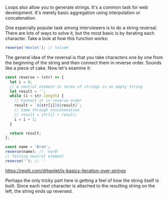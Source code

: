 
Loops also allow you to generate strings. It's a common task for web development. It's merely basic aggregation using interpolation or concatenation.

One especially popular task among interviewers is to do a string reversal. There are lots of ways to solve it, but the most basic is by iterating each character. Take a look at how this function works:

```javascript
reverse('Hexlet'); // telxeH
```

The general idea of the reversal is that you take characters one by one from the beginning of the string and then connect them in reverse order. Sounds like a piece of cake. Now let's examine it:

```javascript
const reverse = (str) => {
  let i = 0;
  // A neutral element in terms of strings is an empty string
  let result = '';
  while (i < str.length) {
    // Connect it in reverse order
    result = `${str[i]}${result}`;
    // Same through concatenation
    // result = str[i] + result;
    i = i + 1;
  }

  return result;
};

const name = 'Bran';
reverse(name); // 'narB'
// Testing neutral element
reverse(''); // ''
```

https://replit.com/@hexlet/js-basics-iteration-over-strings

Perhaps the only tricky part here is getting a feel of how the string itself is built. Since each next character is attached to the resulting string on the left, the string ends up reversed.
